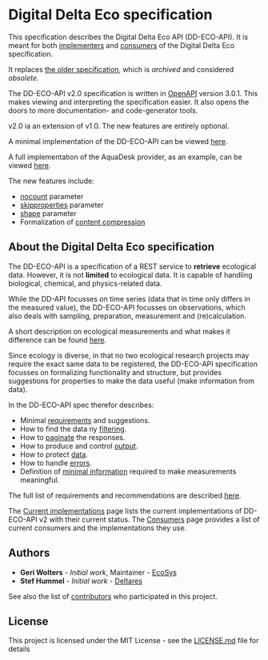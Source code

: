 # Digital Delta Eco specification

This specification describes the Digital Delta Eco API (DD-ECO-API). It is meant for both [implementers](implementations.md) and [consumers](consumers.md) of the Digital Delta Eco specification.

It replaces [the older specification](https://github.com/DigitaleDeltaOrg/dd-eco-api-specs), which is *archived* and considered *obsolete*.

The DD-ECO-API v2.0 specification is written in [OpenAPI](https://www.openapis.org/) version 3.0.1. This makes viewing and interpreting the specification easier. It also opens the doors to more documentation- and code-generator tools.

v2.0 ia an extension of v1.0. The new features are entirely optional.

A minimal implementation of the DD-ECO-API can be viewed [here](https://redocly.github.io/redoc/?url=https://github.com/DigitaleDeltaOrg/dd-eco-api/OpenAPI/minimal.json).

A full implementation of the AquaDesk provider, as an example, can be viewed [here](https://redocly.github.io/redoc/?url=https://ddecoapi.aquadesk.nl/swagger/v2/swagger.json).

The new features include:

- [nocount](parameters.md#nocount) parameter
- [skipproperties](parameters.md#skipproperties) parameter
- [shape](parameters.md#shape) parameter
- Formalization of [content compression](content.md#contentcompression)

## About the Digital Delta Eco specification

The DD-ECO-API is a specification of a REST service to **retrieve** ecological data. However, it is not **limited** to ecological data. It is capable of handling biological, chemical, and physics-related data.

While the DD-API focusses on time series (data that in time only differs in the measured value), the DD-ECO-API focusses on observations, which also deals with sampling, preparation, measurement and (re)calculation.

A short description on ecological measurements and what makes it difference can be found [here](ecological-measurements.md).

Since ecology is diverse, in that no two ecological research projects may require the exact same data to be registered, the DD-ECO-API specification focusses on formalizing functionality and structure, but provides suggestions for properties to make the data useful (make information from data).

In the DD-ECO-API spec therefor describes:

- Minimal [requirements](requirements.md) and suggestions.
- How to find the data ny [filtering](filtering.md).
- How to [paginate](pagination.md) the responses.
- How to produce and control [output](output.md).
- How to protect [data](security.md).
- How to handle [errors](error-handling.md).
- Definition of [minimal information](minimal-measurement.md) required to make measurements meaningful.

The full list of requirements and recommendations are described [here](requirements.md).

The [Current implementations](implementations.md) page lists the current implementations of DD-ECO-API v2 with their current status.
The [Consumers](consumers.md) page provides a list of current consumers and the implementations they use.

## Authors

- **Geri Wolters** - *Initial work*, Maintainer - [EcoSys](https://www.ecosys.nl)
- **Stef Hummel** - *Initial work* - [Deltares](https://www.deltares.nl)

See also the list of [contributors](contributors.md) who participated in this project.

## License

This project is licensed under the MIT License - see the [LICENSE.md](license.md) file for details
